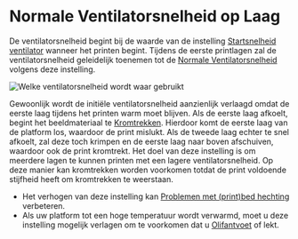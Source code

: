 Normale Ventilatorsnelheid op Laag
====
De ventilatorsnelheid begint bij de waarde van de instelling [Startsnelheid ventilator](cool_fan_speed_0.md) wanneer het printen begint. Tijdens de eerste printlagen zal de ventilatorsnelheid geleidelijk toenemen tot de [Normale Ventilatorsnelheid](cool_fan_speed_min.md) volgens deze instelling.

![Welke ventilatorsnelheid wordt waar gebruikt](../../../articles/images/cool_fan_speed.svg)

Gewoonlijk wordt de initiële ventilatorsnelheid aanzienlijk verlaagd omdat de eerste laag tijdens het printen warm moet blijven. Als de eerste laag afkoelt, begint het beeldmateriaal te [Kromtrekken](../troubleshooting/warping.md). Hierdoor komt de eerste laag van de platform los, waardoor de print mislukt. Als de tweede laag echter te snel afkoelt, zal deze toch krimpen en de eerste laag naar boven afschuiven, waardoor ook de print kromtrekt. Het doel van deze instelling is om meerdere lagen te kunnen printen met een lagere ventilatorsnelheid. Op deze manier kan kromtrekken worden voorkomen totdat de print voldoende stijfheid heeft om kromtrekken te weerstaan.

* Het verhogen van deze instelling kan [Problemen met (print)bed hechting](../troubleshooting/bed_adhesion_problems.md) verbeteren.
* Als uw platform tot een hoge temperatuur wordt verwarmd, moet u deze instelling mogelijk verlagen om te voorkomen dat u [Olifantvoet](../troubleshooting/elephants_foot.md) of lekt.